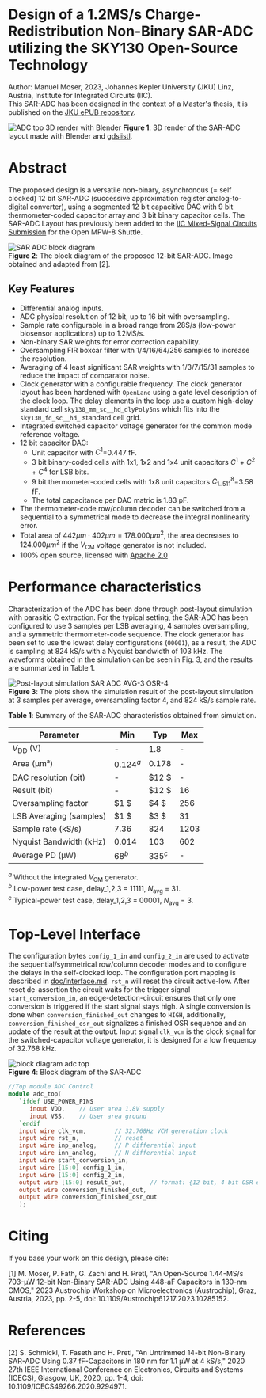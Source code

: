 # Design of a 1.2MS/s Charge-Redistribution Non-Binary SAR-ADC utilizing the SKY130 Open-Source Technology
Author: Manuel Moser, 2023, Johannes Kepler University (JKU) Linz, Austria, Institute for Integrated Circuits (IIC).  
This SAR-ADC has been designed in the context of a Master's thesis, it is published on the [JKU ePUB repository](https://epub.jku.at/obvulihs/content/titleinfo/8694768).

![ADC top 3D render with Blender](doc/img/top.png)
**Figure 1**: 3D render of the SAR-ADC layout made with Blender and [gdsiistl](https://github.com/andrsmllr/gdsiistl). 

# Abstract
 The proposed design is a versatile non-binary, asynchronous (= self clocked) 12 bit SAR-ADC (successive approximation register analog-to-digital converter), using a segmented 12 bit capacitive DAC with 9 bit thermometer-coded capacitor array and 3 bit binary capacitor cells. The SAR-ADC Layout has previously been added to the [IIC Mixed-Signal Circuits Submission](https://github.com/iic-jku/mpw8-submission) for the Open MPW-8 Shuttle.  

![SAR ADC block diagram](doc/img/SAR-ADC-blockdiagram.png)  
**Figure 2**: The block diagram of the proposed 12-bit SAR-ADC. Image obtained and adapted from [2].

## Key Features 
* Differential analog inputs.
* ADC physical resolution of 12 bit, up to 16 bit with oversampling.
* Sample rate configurable in a broad range from 28S/s (low-power biosensor applications) up to 1.2MS/s. 
* Non-binary SAR weights for error correction capability.
* Oversampling FIR boxcar filter with 1/4/16/64/256 samples to increase the resolution.
* Averaging of 4 least significant SAR weights with 1/3/7/15/31 samples to reduce the impact of comparator noise.
* Clock generator with a configurable frequency. The clock generator layout has been hardened with `OpenLane` using a gate level description of the clock loop. The delay elements in the loop use a custom high-delay standard cell `sky130_mm_sc__hd_dlyPoly5ns` which fits into the `sky130_fd_sc__hd_` standard cell grid.
* Integrated switched capacitor voltage generator for the common mode reference voltage.
* 12 bit capacitor DAC:
  * Unit capacitor with $C^{1}$=0.447 fF.
  * 3 bit binary-coded cells with 1x1, 1x2 and 1x4 unit capacitors $C^{1}$ + $C^{2}$ + $C^{4}$ for LSB bits.
  * 9 bit thermometer-coded cells with 1x8 unit capacitors $C^{8}_{1..511}$=3.58 fF.
  * The total capacitance per DAC matric is 1.83 pF.
* The thermometer-code row/column decoder can be switched from a sequential to a symmetrical mode to decrease the integral nonlinearity error.
* Total area of $442 \mu m \cdot 402\mu m = 178.000 \mu m^2$, the area decreases to $124.000 \mu m^2$ if the $V_\mathrm{CM}$ voltage generator is not included.
* 100% open source, licensed with [Apache 2.0](LICENSE)

# Performance characteristics
Characterization of the ADC has been done through post-layout simulation with parasitic C extraction. For the typical setting, the SAR-ADC has been configured to use 3 samples per LSB averaging, 4 samples oversampling, and a symmetric thermometer-code sequence. The clock generator has been set to use the lowest delay configurations (`00001`), as a result, the ADC is sampling at 824 kS/s with a Nyquist bandwidth of 103 kHz. The waveforms obtained in the simulation can be seen in Fig. 3, and the results are summarized in Table 1.

![Post-layout simulation SAR ADC AVG-3 OSR-4](doc/img/postlayoutsim.png)  
**Figure 3**: The plots show the simulation result of the post-layout simulation at 3 samples per average, oversampling factor 4, and 824 kS/s sample rate. 

**Table 1**: Summary of the SAR-ADC characteristics obtained from simulation.

 |Parameter                 |  Min     | Typ      | Max        |  
 |--------------------------|----------|----------|------------|  
 | $V_\mathrm{DD}$ (V)      | -        |$1.8$     | -          |
 | Area (µm²)               |$0.124^a$ |$0.178$   | -          |
 | DAC resolution (bit)     | -        |$12 $     | -          | 
 | Result (bit)             | -        |$12 $     |$16$        | 
 | Oversampling factor      |$1   $    |$4  $     |$256$       |
 | LSB Averaging (samples)  |$1   $    |$3  $     |$31$        |
 | Sample rate (kS/s)       |$7.36$    |$824$     |$1203$      |
 | Nyquist Bandwidth (kHz)  |$0.014$   |$103$     |$602$       |
 | Average PD (µW)          |$68^b$    |$335^c$   | -          |  

$^a$ Without the integrated $V_\mathrm{CM}$ generator.  
$^b$ Low-power test case, delay_1,2,3 = 11111, $N_\mathrm{avg}$ = 31.  
$^c$ Typical-power test case, delay_1,2,3 = 00001, $N_\mathrm{avg}$ = 3.  

# Top-Level Interface
The configuration bytes `config_1_in` and `config_2_in` are used to activate the sequential/symmetrical row/column decoder modes and to configure the delays in the self-clocked loop. The configuration port mapping is described in [doc/interface.md](doc/Interface.md). `rst_n` will reset the circuit active-low. After reset de-assertion the circuit waits for the trigger signal `start_conversion_in`, an edge-detection-circuit ensures that only one conversion is triggered if the start signal stays high. A single conversion is done when `conversion_finished_out` changes to `HIGH`, additionally, `conversion_finished_osr_out` signalizes a finished OSR sequence and an update of the result at the output. Input signal `clk_vcm` is the clock signal for the switched-capacitor voltage generator, it is designed for a low frequency of 32.768 kHz.

![block diagram adc top](doc/img/adc_top_bd.png)  
**Figure 4**: Block diagram of the SAR-ADC

```verilog
//Top module ADC Control
module adc_top(
   `ifdef USE_POWER_PINS
      inout VDD,	// User area 1.8V supply
      inout VSS,	// User area ground
   `endif
   input wire clk_vcm,        // 32.768Hz VCM generation clock
   input wire rst_n,          // reset
   input wire inp_analog,     // P differential input
   input wire inn_analog,     // N differential input
   input wire start_conversion_in,   
   input wire [15:0] config_1_in,    
   input wire [15:0] config_2_in,    
   output wire [15:0] result_out,       // format: {12 bit, 4 bit OSR extension}    
   output wire conversion_finished_out,
   output wire conversion_finished_osr_out
   );
```

# Citing
If you base your work on this design, please cite:

[1] M. Moser, P. Fath, G. Zachl and H. Pretl, "An Open-Source 1.44-MS/s 703-μW 12-bit Non-Binary SAR-ADC Using 448-aF Capacitors in 130-nm CMOS," 2023 Austrochip Workshop on Microelectronics (Austrochip), Graz, Austria, 2023, pp. 2-5, doi: 10.1109/Austrochip61217.2023.10285152.

# References
[2] S. Schmickl, T. Faseth and H. Pretl, "An Untrimmed 14-bit Non-Binary SAR-ADC Using 0.37 fF-Capacitors in 180 nm for 1.1 µW at 4 kS/s," 2020 27th IEEE International Conference on Electronics, Circuits and Systems (ICECS), Glasgow, UK, 2020, pp. 1-4, doi: 10.1109/ICECS49266.2020.9294971.
